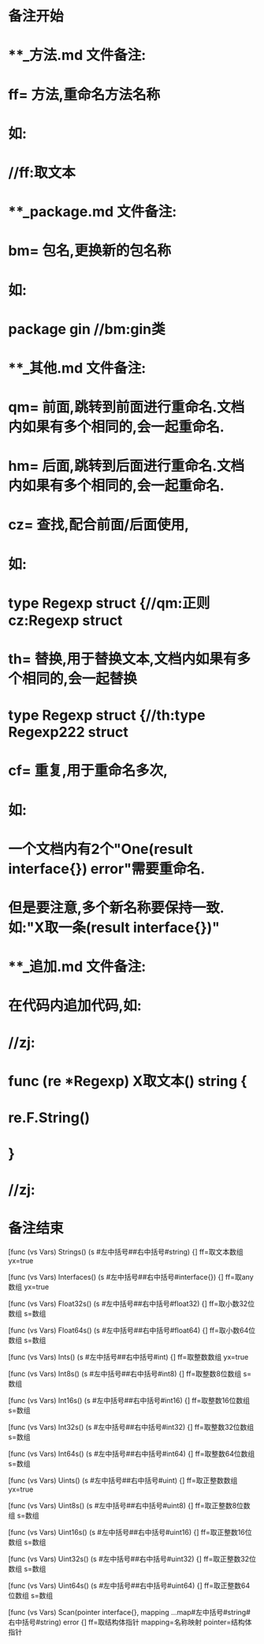 # 备注开始
# **_方法.md 文件备注:
# ff= 方法,重命名方法名称
# 如:
# //ff:取文本

# **_package.md 文件备注:
# bm= 包名,更换新的包名称 
# 如: 
# package gin //bm:gin类

# **_其他.md 文件备注:
# qm= 前面,跳转到前面进行重命名.文档内如果有多个相同的,会一起重命名.
# hm= 后面,跳转到后面进行重命名.文档内如果有多个相同的,会一起重命名.
# cz= 查找,配合前面/后面使用,
# 如:
# type Regexp struct {//qm:正则 cz:Regexp struct
#
# th= 替换,用于替换文本,文档内如果有多个相同的,会一起替换
# type Regexp struct {//th:type Regexp222 struct
#
# cf= 重复,用于重命名多次,
# 如: 
# 一个文档内有2个"One(result interface{}) error"需要重命名.
# 但是要注意,多个新名称要保持一致. 如:"X取一条(result interface{})"

# **_追加.md 文件备注:
# 在代码内追加代码,如:
# //zj:
# func (re *Regexp) X取文本() string { 
#    re.F.String()
# }
# //zj:
# 备注结束

[func (vs Vars) Strings() (s #左中括号##右中括号#string) {]
ff=取文本数组
yx=true

[func (vs Vars) Interfaces() (s #左中括号##右中括号#interface{}) {]
ff=取any数组
yx=true

[func (vs Vars) Float32s() (s #左中括号##右中括号#float32) {]
ff=取小数32位数组
s=数组

[func (vs Vars) Float64s() (s #左中括号##右中括号#float64) {]
ff=取小数64位数组
s=数组

[func (vs Vars) Ints() (s #左中括号##右中括号#int) {]
ff=取整数数组
yx=true

[func (vs Vars) Int8s() (s #左中括号##右中括号#int8) {]
ff=取整数8位数组
s=数组

[func (vs Vars) Int16s() (s #左中括号##右中括号#int16) {]
ff=取整数16位数组
s=数组

[func (vs Vars) Int32s() (s #左中括号##右中括号#int32) {]
ff=取整数32位数组
s=数组

[func (vs Vars) Int64s() (s #左中括号##右中括号#int64) {]
ff=取整数64位数组
s=数组

[func (vs Vars) Uints() (s #左中括号##右中括号#uint) {]
ff=取正整数数组
yx=true

[func (vs Vars) Uint8s() (s #左中括号##右中括号#uint8) {]
ff=取正整数8位数组
s=数组

[func (vs Vars) Uint16s() (s #左中括号##右中括号#uint16) {]
ff=取正整数16位数组
s=数组

[func (vs Vars) Uint32s() (s #左中括号##右中括号#uint32) {]
ff=取正整数32位数组
s=数组

[func (vs Vars) Uint64s() (s #左中括号##右中括号#uint64) {]
ff=取正整数64位数组
s=数组

[func (vs Vars) Scan(pointer interface{}, mapping ...map#左中括号#string#右中括号#string) error {]
ff=取结构体指针
mapping=名称映射
pointer=结构体指针
